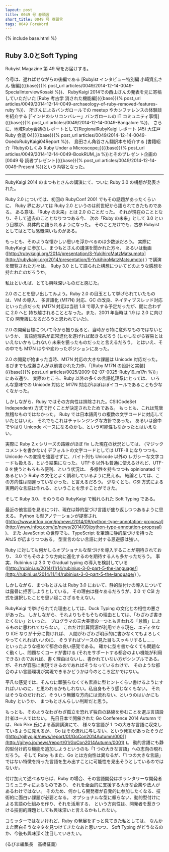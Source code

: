 ```yaml
---
layout: post
title: 0049 号 巻頭言
short_title: 0049 号 巻頭言
tags: 0049 ForeWord
---
```

{% include base.html %}


## Ruby 3.0とSoft Typing

Rubyist Magazine 第 49 号をお届けする。

今号は、遅ればせながらの後編である
[Rubyist インタビュー特別編 小崎資広さん 後編]({{base}}{% post_url articles/0049/2014-12-14-0049-SpecialInterviewKosaki %})、
RubyKaigi 2014での西山さんの発表を元に寄稿していただいた
[Ruby 考古学 消された機能編]({{base}}{% post_url articles/0049/2014-12-14-0049-archaeology-of-ruby-removed-features-ruby %})、
所さんによるバンガロールでの meetup やカンファレンスの体験談を紹介する
[「インドのシリコンバレー」バンガロールの IT コミュニティ事情]({{base}}{% post_url articles/0049/2014-12-14-0049-Bangalore %})、
さらに、地域Ruby会議のレポートとして[RegionalRubyKaigi レポート (45) 大江戸 Ruby 会議 04]({{base}}{% post_url articles/0049/2014-12-14-0049-OoedoRubyKaigi04Report %})、
島田さん角谷さん翻訳本を紹介する
[書籍紹介『Rubyのしくみ Ruby Under a Microscope』]({{base}}{% post_url articles/0049/2014-12-14-0049-BookRUM_ja %})とそのプレゼント企画の
[0049 号 読者プレゼント]({{base}}{% post_url articles/0049/2014-12-14-0049-Present %})という内容となった。

----
RubyKaigi 2014 のまつもとさんの講演にて、ついに Ruby 3.0 の構想が発表された。

Ruby 2.0 については、初回の RubyConf 2001 でもその話題があったくらいに、
Ruby 界においては Ruby 2.0 というのは前世紀から語られてきたものである。
ある意味、「Ruby の未来」とは 2.0 のことだった。
それが現在のこととなり、そして過去のこととなりつつある今、
次の「Ruby の未来」として 3.0 という目標が、具体的に語られるようになった。
そのことだけでも、古参 Rubyist としてはとても感慨深いものがある。

もっとも、そのような懐かしい思いを浮かべるのは少数派だろう。
実際に RubyKaigi に参加し、まつもとさんの講演を聞かれた方々、
あるいは動画 ([http://rubykaigi.org/2014/presentation/S-YukihiroMatzMatsumoto](http://rubykaigi.org/2014/presentation/S-YukihiroMatzMatsumoto) ) で講演を閲覧された方々は、
Ruby 3.0 として語られた構想についてどのような感想を持たれたのだろうか。

私はといえば、とても興味深いものだと感じた。

2.0 のことを思い出してみよう。Ruby 2.0 の目玉として挙げられていたものは、VM の導入、
多言語化 (M17N) 対応、GC の改良、ネイティブスレッド対応といった点だった (M17N 対応は当初 1.8 で導入する予定だったが、間に合わずに 2.0 へと
持ち越されることとなった。また、2001 年当時は 1.9 は 2.0 に向けての
開発版になるだろうと思われていた)。

2.0 の開発目標について今から振り返ると、当時から特に意外なものではないというか、
言語処理系が正常進化を遂げれば起きるだろう
(しかしながら容易とはいえないかもしれない)
未来を狙ったものだったと言えるだろう。
とはいえ、その中でも M17N はやや変わったポジションにあった。

2.0 の開発が始まった当時、M17N 対応の大きな課題は Unicode 対応だった。
るびまでも成瀬さんが以前書かれた力作、「[Ruby M17N の設計と実装]({{base}}{% post_url articles/0025/2009-02-07-0025-Ruby19_m17n %})」にある通り、
実際のところ、Ruby 以外の多くの言語処理系にとっては、
いろんな意味での Unicode 対応と M17N 対応がほぼほぼイコールであることも少なくなかった。

しかしながら、Ruby ではその方向性は排除された。CSI(CodeSet Independent) 方式で行くことが決定されたためである。
もっとも、これは荒唐無稽なものではなかった。
Ruby では日本語周りの複数の文字コードに対応していたとはいえ、
それでもこれはチャレンジングな方針であった。
あるいは途中でやはり Unicode ベースになるのかも、という可能性もなかったとはいえない。

実際に Ruby 2.x シリーズの路線がほぼ fix した現在の状況としては、
(マジックコメントを書かない) デフォルトの文字コードとしては UTF-8 になりつつも、
Unicode への変換を強要せずに、バイト列も Unicode 以外の
レガシーな文字コードも扱える、という結果になった。
UTF-8 以外も普通に使えるけれど、UTF-8 を使うともろもろ便利、という状況は、
多様性を持ちつつも opinionated であるという Ruby の文化とよく調和しているように見える。
結論としては、この方向性は間違っていなかった、と言えるだろう。
少なくとも、CSI 方式による実用的な言語は作れる、ということを示すことができた。

そして Ruby 3.0、そのうちの RubyKaigi で触れられた Soft Typing である。

最近の他言語を見るにつけ、現在は静的型づけ言語が盛り返しつつあるように思える。
Python も型アノテーションが提案され
([http://www.infoq.com/jp/news/2014/09/python-type-annotation-proposal](http://www.infoq.com/jp/news/2014/09/python-type-annotation-proposal) )、
また JavaScript の世界でも、TypeScript を筆頭に静的型づけを持った AltJS が広まりつつある。
型宣言のない言語に対する忌避感は強い。

Ruby に対しても何かしらオプショナルな型づけを導入することが期待されており、
3.0 でもそのような方向に進化するのを期待する人も多かっただろう。
事実、Rubinius は 3.0 で Gradual typing の導入を検討している ([http://rubini.us/2014/11/14/rubinius-3-0-part-5-the-language/](http://rubini.us/2014/11/14/rubinius-3-0-part-5-the-language/) )。

しかしながら、まつもとさんは Ruby 3.0 において、静的型付けの導入については露骨に拒否しようとしている。
その理由は様々あるだろうが、2.0 で CSI 方式を選択したことを思い起こさざるをえない。

RubyKaigi で挙げられてた理由としては、Duck Typing の文化との相性の悪さがあった。
しかしながら、それよりもそもそもの理由としては、「わざわざ書きたくない」といった、
プログラマの三大美徳の一つとも言われる「怠惰」によるものに思われてならない。
これだけ計算資源が利用できる現在、エディタなり IDE なりが十分に賢ければ、
人間がわざわざ明示的に書かなくてもよろしくやってくれればいいのに、
そうすればソースの見た目もスッキリするし……　
といったような極めて都合の良い感覚である。
確かに型を書かなくても問題なく動くし、問題なくコードが書ける (それをサポートする都合のよい機能が利用できる) のであれば、書く理由はないし、書かれていない方がシンプルである。
が、それが容易に実現できるのであればそうなっているわけで、
そのような都合のよい言語環境が実現できるかどうかは今のところ定かではない。

平凡な感覚では、そんなに頑張らなくても素直に型ヒントくらい書けるようにすればいいのに、と思われるかもしれない。私自身もそう感じなくもない。
それはそうなのだけれど、そういう無難な方向には流れない、というのはいかにも Ruby というか、
まつもとさんらしい判断だと思う。

もっとも、そのようなわざわざ孤立を恐れず独自の路線を歩むことを選ぶ言語設計者は一人ではない。
先日日本で開催された Go Conference 2014 Autumn では、Rob Pike 氏による基調講演にて、
様々な言語が 1 つの大きな言語に収束しているように見えるが、
Go はその流れに与しない、という発言があったそうだ ([http://gihyo.jp/news/report/01/GoCon2014Autumn/0001](http://gihyo.jp/news/report/01/GoCon2014Autumn/0001) )。
動的言語にも静的型付け的な機能を追加しようというのも「1 つの大きな言語」への志向の現れだろう。
そして Ruby もまた、Go とは方向性は異なるが、「1 つの大きな言語」ではない特徴を持った言語を生み出すことに可能性を見出そうとしているのではないか。

付け加えて述べるならば、Ruby の場合、その言語開発はボランタリーな開発者コミュニティによるものであり、
それを全面的に支援する大きな企業や法人があるわけではない。
そのため、何かしら開発者が自発的に参加したくなる、技術的に面白い課題が必要となる。
オプショナルな型に頼らない、動的型付けによる言語の仕組みを作り、それを活用する、
という方向性は、開発者を惹きつける技術的課題としても興味深いと言えるかもしれない。

コミッターではないけれど、Ruby の発展をずっと見てきた私としては、
なんかまた面白そうなネタを見つけてきたなあと思いつつ、
Soft Typing がどうなるのか、今後も興味深く注目していきたい。

(るびま編集長　高橋征義)


